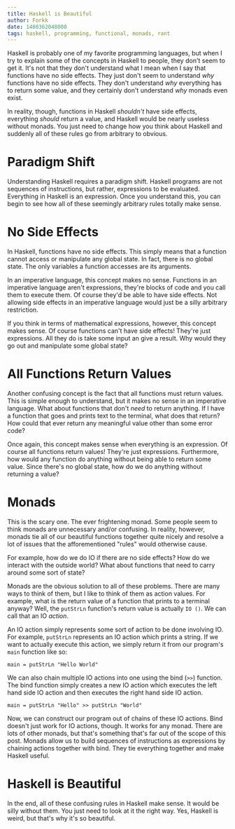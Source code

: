 ```yaml
---
title: Haskell is Beautiful
author: Forkk
date: 1400362048000
tags: haskell, programming, functional, monads, rant
---
```


Haskell is probably one of my favorite programming languages, but
when I try to explain some of the concepts in Haskell to people, they don't
seem to get it. It's not that they don't understand what I mean when I say that
functions have no side effects. They just don't seem to understand *why* functions
have no side effects. They don't understand *why* everything has to return some
value, and they certainly don't understand *why* monads even exist.

In reality, though, functions in Haskell *shouldn't* have side effects, everything
*should* return a value, and Haskell would be nearly useless without monads. You
just need to change how you think about Haskell and suddenly all of these rules
go from arbitrary to obvious.


# Paradigm Shift

Understanding Haskell requires a paradigm shift. Haskell programs are not sequences
of instructions, but rather, expressions to be evaluated. Everything in Haskell
is an expression. Once you understand this, you can begin to see how all of these
seemingly arbitrary rules totally make sense.


# No Side Effects

In Haskell, functions have no side effects. This simply means that a function
cannot access or manipulate any global state. In fact, there is no global state.
The only variables a function accesses are its arguments.

In an imperative language, this concept makes no sense. Functions in an imperative
language aren't expressions, they're blocks of code and you call them to execute
them. Of course they'd be able to have side effects. Not allowing side effects in
an imperative language would just be a silly arbitrary restriction.

If you think in terms of mathematical expressions, however,  this concept makes sense.
Of course functions can't have side effects! They're just expressions. All
they do is take some input an give a result. Why would they go out and manipulate
some global state?


# All Functions Return Values

Another confusing concept is the fact that all functions must return values. This
is simple enough to understand, but it makes no sense in an imperative language.
What about functions that don't *need* to return anything. If I have a function
that goes and prints text to the terminal, what does that return? How could that
ever return any meaningful value other than some error code?

Once again, this concept makes sense when everything is an expression. Of course
all functions return values! They're just expressions. Furthermore, how would
any function do anything without being able to return some value. Since there's
no global state, how do we do anything without returning a value?


# Monads

This is the scary one. The ever frightening monad. Some people seem to think monads
are unnecessary and/or confusing. In reality, however, monads tie all of our beautiful
functions together quite nicely and resolve a lot of issues that the afforementioned
"rules" would otherwise cause.

For example, how do we do IO if there are no side effects?
How do we interact with the outside world?
What about functions that need to carry around some sort of state?

Monads are the obvious solution to all of these problems. There are many ways
to think of them, but I like to think of them as action values. For example,
what is the return value of a function that prints to a terminal anyway? Well,
the `putStrLn` function's return value is actually `IO ()`. We can call that
an IO *action*.

An IO action simply represents some sort of action to be done involving IO.
For example, `putStrLn` represents an IO action which prints a string. If
we want to actually execute this action, we simply return it from our program's
`main` function like so:

    main = putStrLn "Hello World"

We can also chain multiple IO actions into one using the bind (`>>`) function.
The bind function simply creates a new IO action which executes the left hand
side IO action and then executes the right hand side IO action.

    main = putStrLn "Hello" >> putStrLn "World"

Now, we can construct our program out of chains of these IO actions. Bind doesn't
just work for IO actions, though. It works for any monad. There are lots of other
monads, but that's something that's far out of the scope of this post. Monads allow
us to build sequences of instructions as expressions by chaining actions together
with bind. They tie everything together and make Haskell useful.


# Haskell is Beautiful

In the end, all of these confusing rules in Haskell make sense. It would be
silly without them. You just need to look at it the right way. Yes, Haskell
is weird, but that's why it's so beautiful.
